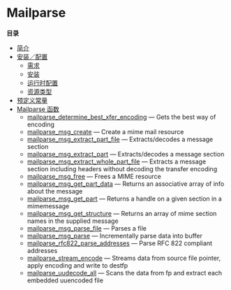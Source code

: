 Mailparse
=========

**目录**

-   [简介](/intro/mailparse.html)
-   [安装／配置](/mailparse/setup.html)
    -   [需求](/mailparse/setup.html#需求)
    -   [安装](/mailparse/setup.html#安装)
    -   [运行时配置](/mailparse/setup.html#运行时配置)
    -   [资源类型](/mailparse/setup.html#资源类型)
-   [预定义常量](/mailparse/constants.html)
-   [Mailparse 函数](/ref/mailparse.html)
    -   [mailparse\_determine\_best\_xfer\_encoding](/ref/mailparse.html#mailparse_determine_best_xfer_encoding)
        — Gets the best way of encoding
    -   [mailparse\_msg\_create](/ref/mailparse.html#mailparse_msg_create)
        — Create a mime mail resource
    -   [mailparse\_msg\_extract\_part\_file](/ref/mailparse.html#mailparse_msg_extract_part_file)
        — Extracts/decodes a message section
    -   [mailparse\_msg\_extract\_part](/ref/mailparse.html#mailparse_msg_extract_part)
        — Extracts/decodes a message section
    -   [mailparse\_msg\_extract\_whole\_part\_file](/ref/mailparse.html#mailparse_msg_extract_whole_part_file)
        — Extracts a message section including headers without decoding
        the transfer encoding
    -   [mailparse\_msg\_free](/ref/mailparse.html#mailparse_msg_free) —
        Frees a MIME resource
    -   [mailparse\_msg\_get\_part\_data](/ref/mailparse.html#mailparse_msg_get_part_data)
        — Returns an associative array of info about the message
    -   [mailparse\_msg\_get\_part](/ref/mailparse.html#mailparse_msg_get_part)
        — Returns a handle on a given section in a mimemessage
    -   [mailparse\_msg\_get\_structure](/ref/mailparse.html#mailparse_msg_get_structure)
        — Returns an array of mime section names in the supplied message
    -   [mailparse\_msg\_parse\_file](/ref/mailparse.html#mailparse_msg_parse_file)
        — Parses a file
    -   [mailparse\_msg\_parse](/ref/mailparse.html#mailparse_msg_parse)
        — Incrementally parse data into buffer
    -   [mailparse\_rfc822\_parse\_addresses](/ref/mailparse.html#mailparse_rfc822_parse_addresses)
        — Parse RFC 822 compliant addresses
    -   [mailparse\_stream\_encode](/ref/mailparse.html#mailparse_stream_encode)
        — Streams data from source file pointer, apply encoding and
        write to destfp
    -   [mailparse\_uudecode\_all](/ref/mailparse.html#mailparse_uudecode_all)
        — Scans the data from fp and extract each embedded uuencoded
        file
